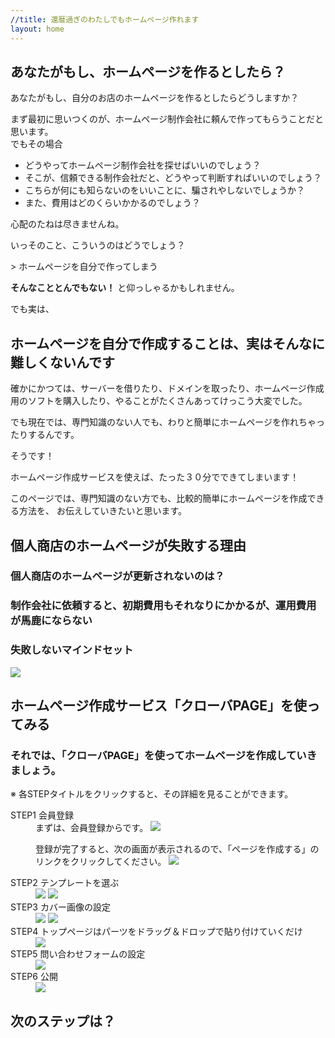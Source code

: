 ```yaml
---
//title: 還暦過ぎのわたしでもホームページ作れます
layout: home
---
```


## あなたがもし、ホームページを作るとしたら？
あなたがもし、自分のお店のホームページを作るとしたらどうしますか？

まず最初に思いつくのが、ホームページ制作会社に頼んで作ってもらうことだと思います。  
でもその場合

<ul class="check-mark">
<li>どうやってホームページ制作会社を探せばいいのでしょう？</li>
<li>そこが、信頼できる制作会社だと、どうやって判断すればいいのでしょう？</li>
<li>こちらが何にも知らないのをいいことに、騙されやしないでしょうか？</li>
<li>また、費用はどのくらいかかるのでしょう？</li>
</ul>

心配のたねは尽きませんね。

いっそのこと、こういうのはどうでしょう？

<span class="big">&gt; ホームページを自分で作ってしまう<span>

**そんなこととんでもない！** と仰っしゃるかもしれません。


でも実は、

## ホームページを自分で作成することは、実はそんなに難しくないんです

確かにかつては、サーバーを借りたり、ドメインを取ったり、ホームページ作成用のソフトを購入したり、やることがたくさんあってけっこう大変でした。

でも現在では、専門知識のない人でも、わりと簡単にホームページを作れちゃったりするんです。

そうです！

<span class="big">ホームページ作成サービスを使えば、たった３０分でできてしまいます！<span>

このページでは、専門知識のない方でも、比較的簡単にホームページを作成できる方法を、
お伝えしていきたいと思います。


## 個人商店のホームページが失敗する理由
### 個人商店のホームページが更新されないのは？

### 制作会社に依頼すると、初期費用もそれなりにかかるが、運用費用が馬鹿にならない

### 失敗しないマインドセット

<section id="lets-try">
<div class="wrapper">
<img src="images/01-qloba.png">
<h2>ホームページ作成サービス「クローバPAGE」を使ってみる</h2>
</div>
</section>

### それでは、「クローバPAGE」を使ってホームページを作成していきましょう。
※ 各STEPタイトルをクリックすると、その詳細を見ることができます。

<dl>
<div>
<dt>STEP1 会員登録</dt>
<dd>
まずは、会員登録からです。

<img src="images/02-registration.png">

登録が完了すると、次の画面が表示されるので、「ページを作成する」のリンクをクリックしてください。
<img src="images/03-create-page.png">
</dd>
</div>


<div>
<dt>STEP2 テンプレートを選ぶ</dt>
<dd>
<img src="images/04-select-template.png">

<img src="images/05-select-template.png">
</dd>
</div>

<div>
<dt>STEP3 カバー画像の設定</dt>
<dd>
<img src="images/06-cover-image.png">
<img src="images/07-cover-image.png">
</dd>
</div>

<div>
<dt>STEP4 トップページはパーツをドラッグ＆ドロップで貼り付けていくだけ</dt>
<dd>
<img src="images/08-adding-parts.png">
</dd>
</div>

<div>
<dt>STEP5 問い合わせフォームの設定</dt>
<dd>
<img src="images/09-form-setting.png">
</dd>
</div>

<div>
<dt> STEP6 公開</dt>
<dd>
<img src="images/10-publish-setting.png">
</dd>
</div>
</dl>

## 次のステップは？



